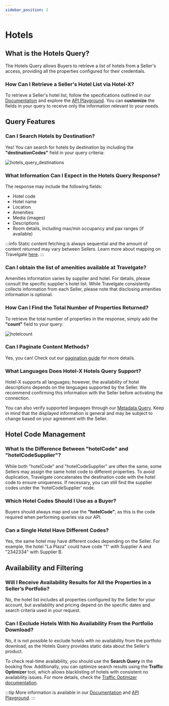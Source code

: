 ```yaml
---
sidebar_position: 2
---
```


# Hotels

## What is the Hotels Query? 
The Hotels Query allows Buyers to retrieve a list of hotels from a Seller's access, providing all the properties configured for their credentials.

### How Can I Retrieve a Seller's Hotel List via Hotel-X?  
To retrieve a Seller's hotel list, follow the specifications outlined in our [Documentation](/docs/apis/for-buyers/hotel-x-pull-buyers-api/content/hotels) and explore the [API Playground](/playground). You can **customize** the fields in your query to receive only the information relevant to your needs.

## Query Features

### Can I Search Hotels by Destination? 
Yes! You can search for hotels by destination by including the **"destinationCodes"** field in your query criteria:

![hotels_query_destinations](https://storage.travelgate.com/kbase/hotels_query_destinations.jpg)

### What Information Can I Expect in the Hotels Query Response?
The response may include the following fields:

- Hotel code
- Hotel name
- Location
- Amenities
- Media (images)
- Descriptions
- Room details, including max/min occupancy and pax ranges (if available)

:::info
Static content fetching is always sequential and the amount of content returned may vary between Sellers. Learn more about mapping on Travelgate [here](/kb/platform/app-features/connections/connections-content/mapping-at-travelgate).
:::

### Can I obtain the list of amenities available at Travelgate?
Amenities information varies by supplier and hotel. For details, please consult the specific supplier's hotel list. While Travelgate consistently collects information from each Seller, please note that disclosing amenities information is optional.

### How Can I Find the Total Number of Properties Returned? 
To retrieve the total number of properties in the response, simply add the **"count"** field to your query:

![hotelcount](https://storage.travelgate.com/kbase/hotelcount.jpg)

### Can I Paginate Content Methods? 
Yes, you can! Check out our [pagination guide](/kb/connectivity-products/for-buyers/hotel-x/content/token-pagination) for more details.

### What Languages Does Hotel-X Hotels Query Support? 
Hotel-X supports all languages; however, the availability of hotel descriptions depends on the languages supported by the Seller. We recommend confirming this information with the Seller before activating the connection.

You can also verify supported languages through our [Metadata Query](/docs/apis/for-buyers/hotel-x-pull-buyers-api/content/metadata). Keep in mind that the displayed information is general and may be subject to change based on your agreement with the Seller.

## Hotel Code Management

### What Is the Difference Between "hotelCode" and "hotelCodeSupplier"? 
While both "hotelCode" and "hotelCodeSupplier" are often the same, some Sellers may assign the same hotel code to different properties. To avoid duplication, Travelgate concatenates the destination code with the hotel code to ensure uniqueness. If necessary, you can still find the supplier codes under the 'hotelCodeSupplier' node.

### Which Hotel Codes Should I Use as a Buyer? 
Buyers should always map and use the **"hotelCode"**, as this is the code required when performing queries via our API.

### Can a Single Hotel Have Different Codes?  
Yes, the same hotel may have different codes depending on the Seller. For example, the hotel "La Plaza" could have code "1" with Supplier A and "2342334" with Supplier B.

## Availability and Filtering

### Will I Receive Availability Results for All the Properties in a Seller’s Portfolio? 
No, the hotel list includes all properties configured by the Seller for your account, but availability and pricing depend on the specific dates and search criteria used in your request.

### Can I Exclude Hotels With No Availability From the Portfolio Download?
No, it is not possible to exclude hotels with no availability from the portfolio download, as the Hotels Query provides static data about the Seller's product. 

To check real-time availability, you should use the **Search Query** in the booking flow. Additionally, you can optimize search results using the **Traffic Optimizer** tool, which allows blacklisting of hotels with consistent no availability issues. For more details, check the [Traffic Optimizer documentation](/kb/platform/app-features/smart-traffic/traffic-optimizer/traffic-optimizer-details).

:::tip
More information is available in our [Documentation](/docs/apis/for-buyers/hotel-x-pull-buyers-api/content/hotels) and [API Playground](/playground).
:::
